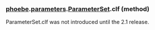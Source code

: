 ### [phoebe](phoebe.md).[parameters](phoebe.parameters.md).[ParameterSet](phoebe.parameters.ParameterSet.md).clf (method)

ParameterSet.clf was not introduced until the 2.1 release.
